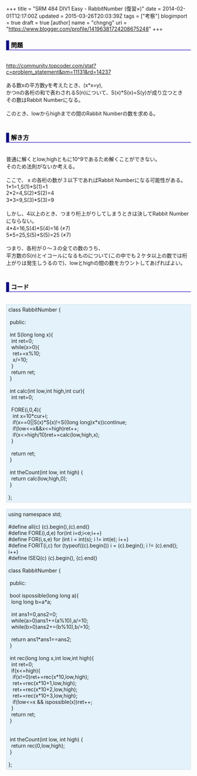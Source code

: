 +++
title = "SRM 484 DIV1 Easy - RabbitNumber (復習×)"
date = 2014-02-01T12:17:00Z
updated = 2015-03-26T20:03:39Z
tags = ["考察"]
blogimport = true
draft = true
[author]
	name = "chngng"
	uri = "https://www.blogger.com/profile/14196381724208675248"
+++

<div dir="ltr" style="text-align: left;" trbidi="on"><h3 style="border-bottom: 2px solid slateblue; border-left: 8px solid navy; color: black; padding: 0px 0px 1px 5px;">問題 </h3><br /><a href="http://community.topcoder.com/stat?c=problem_statement&amp;pm=11131&amp;rd=14237" target="_blank">http://community.topcoder.com/stat?c=problem_statement&amp;pm=11131&amp;rd=14237</a><br /><br />ある数xの平方数yを考えたとき、(x*x=y),<br />かつnの各桁の和で表わされるS(n)について、S(x)*S(x)=S(y)が成り立つとき<br />その数はRabbit Numberになる。<br /><br />このとき、lowからhighまでの間のRabbit Numberの数を求める。<br />　<br /><h3 style="border-bottom: 2px solid slateblue; border-left: 8px solid navy; color: black; padding: 0px 0px 1px 5px;">解き方 </h3><br />普通に解くとlow,highともに10^9であるため解くことができない。<br />そのため法則がないか考える。<br /><br />ここで、ｘの各桁の数が３以下であればRabbit Numberになる可能性がある。<br />1*1=1,S(1)*S(1)=1<br />2*2=4,S(2)*S(2)=4<br />3*3=9,S(3)*S(3)=9　<br /><br />しかし、4以上のとき、つまり桁上がりしてしまうときは決してRabbit Numberにならない。<br />4*4=16,S(4)*S(4)=16 (≠7)　<br />5*5=25,S(5)*S(5)=25 (≠7)<br /><div><br /></div><div>つまり、各桁が０～３の全ての数のうち、</div><div>平方数のS(n)とイコールになるものについて(この中でも２ケタ以上の数では桁上がりは発生しうるので)、lowとhighの間の数をカウントしてあげればよい。</div><div>　<br /><h3 style="border-bottom: 2px solid slateblue; border-left: 8px solid navy; color: black; padding: 0px 0px 1px 5px;">コード </h3><br /><div style="background-color: #e3f2fb; border: 1px dotted #CCCCCC; padding: 5px;">class RabbitNumber {<br /><br /><span class="Apple-tab-span" style="white-space: pre;"> </span>public:<br /><br /><span class="Apple-tab-span" style="white-space: pre;"> </span>int S(long long x){<br /><span class="Apple-tab-span" style="white-space: pre;">  </span>int ret=0;<br /><span class="Apple-tab-span" style="white-space: pre;">  </span>while(x&gt;0){<br /><span class="Apple-tab-span" style="white-space: pre;">   </span>ret+=x%10;<br /><span class="Apple-tab-span" style="white-space: pre;">   </span>x/=10;<br /><span class="Apple-tab-span" style="white-space: pre;">  </span>}<br /><span class="Apple-tab-span" style="white-space: pre;">  </span>return ret;<br /><span class="Apple-tab-span" style="white-space: pre;"> </span>}<br /><br /><span class="Apple-tab-span" style="white-space: pre;"> </span>int calc(int low,int high,int cur){<br /><span class="Apple-tab-span" style="white-space: pre;">  </span>int ret=0;<br /><br /><span class="Apple-tab-span" style="white-space: pre;">  </span>FORE(i,0,4){<br /><span class="Apple-tab-span" style="white-space: pre;">   </span>int x=10*cur+i;<br /><span class="Apple-tab-span" style="white-space: pre;">   </span>if(x==0||S(x)*S(x)!=S((long long)x*x))continue;<br /><span class="Apple-tab-span" style="white-space: pre;">   </span>if(low&lt;=x&amp;&amp;x&lt;=high)ret++;<br /><span class="Apple-tab-span" style="white-space: pre;">   </span>if(x&lt;=high/10)ret+=calc(low,high,x);<br /><span class="Apple-tab-span" style="white-space: pre;">  </span>}<br /><br /><span class="Apple-tab-span" style="white-space: pre;">  </span>return ret;<br /><span class="Apple-tab-span" style="white-space: pre;"> </span>}<br /><br /><span class="Apple-tab-span" style="white-space: pre;"> </span>int theCount(int low, int high) {<br /><span class="Apple-tab-span" style="white-space: pre;">  </span>return calc(low,high,0);<br /><span class="Apple-tab-span" style="white-space: pre;"> </span>}<br /><br />};</div></div><br /><div style="background-color: #e3f2fb; border: 1px dotted #CCCCCC; padding: 5px;">using namespace std;<br /><br />#define all(c) (c).begin(),(c).end()<br />#define FORE(i,d,e) for(int i=d;i&lt;e;i++)<br />#define FOR(i,s,e) for (int i = int(s); i != int(e); i++)<br />#define FORIT(i,c) for (typeof((c).begin()) i = (c).begin(); i != (c).end(); i++)<br />#define ISEQ(c) (c).begin(), (c).end()<br /><br />class RabbitNumber {<br /><br /><span class="Apple-tab-span" style="white-space: pre;"> </span>public:<br /><br /><span class="Apple-tab-span" style="white-space: pre;"> </span>bool ispossible(long long a){<br /><span class="Apple-tab-span" style="white-space: pre;">  </span>long long b=a*a;<br /><br /><span class="Apple-tab-span" style="white-space: pre;">  </span>int ans1=0,ans2=0;<br /><span class="Apple-tab-span" style="white-space: pre;">  </span>while(a&gt;0)ans1+=(a%10),a/=10;<br /><span class="Apple-tab-span" style="white-space: pre;">  </span>while(b&gt;0)ans2+=(b%10),b/=10;<br /><br /><span class="Apple-tab-span" style="white-space: pre;">  </span>return ans1*ans1==ans2;<br /><span class="Apple-tab-span" style="white-space: pre;"> </span>}<br /><br /><span class="Apple-tab-span" style="white-space: pre;"> </span>int rec(long long x,int low,int high){<br /><span class="Apple-tab-span" style="white-space: pre;">  </span>int ret=0;<br /><span class="Apple-tab-span" style="white-space: pre;">  </span>if(x&lt;=high){<br /><span class="Apple-tab-span" style="white-space: pre;">   </span>if(x!=0)ret+=rec(x*10,low,high);<br /><span class="Apple-tab-span" style="white-space: pre;">   </span>ret+=rec(x*10+1,low,high);<br /><span class="Apple-tab-span" style="white-space: pre;">   </span>ret+=rec(x*10+2,low,high);<br /><span class="Apple-tab-span" style="white-space: pre;">   </span>ret+=rec(x*10+3,low,high);<br /><span class="Apple-tab-span" style="white-space: pre;">   </span>if(low&lt;=x &amp;&amp; ispossible(x))ret++;<br /><span class="Apple-tab-span" style="white-space: pre;">  </span>}<br /><span class="Apple-tab-span" style="white-space: pre;">  </span>return ret;<br /><span class="Apple-tab-span" style="white-space: pre;"> </span>}<br /><br /><br /><span class="Apple-tab-span" style="white-space: pre;"> </span>int theCount(int low, int high) {<br /><span class="Apple-tab-span" style="white-space: pre;">  </span>return rec(0,low,high);<br /><span class="Apple-tab-span" style="white-space: pre;"> </span>}<br /><br />};</div></div>
